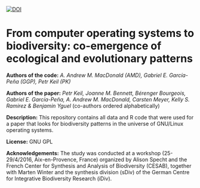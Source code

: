 [![DOI](https://zenodo.org/badge/DOI/10.5281/zenodo.164445.svg)](https://doi.org/10.5281/zenodo.164445)


# From computer operating systems to biodiversity: co-emergence of ecological and evolutionary patterns

**Authors of the code:** *A. Andrew M. MacDonald (AMD),  Gabriel E. García-Peña (GGP), Petr Keil (PK)*

**Authors of the paper:** *Petr Keil, Joanne M. Bennett, Bérenger Bourgeois, Gabriel E. García-Peña, A. Andrew M. MacDonald, Carsten Meyer, Kelly S. Ramirez & Benjamin Yguel* (co-authors ordered alphabetically)

**Description:** This repository contains all data and R code that were used for a paper that looks for biodiversity patterns in the universe of GNU/Linux operating systems.

**License:** GNU GPL
 
**Acknowledgements:** The study was conducted at a workshop (25-29/4/2016, Aix-en-Provence, France) organized by Alison Specht and the French Center for Synthesis and Analysis of Biodiversity (CESAB), together with Marten Winter and the synthesis division (sDiv) of the German Centre for Integrative Biodiversity Research (iDiv).





